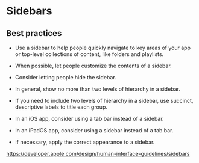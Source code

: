 # Sidebars
## Best practices
- Use a sidebar to help people quickly navigate to key areas of your app or top-level collections of content, like folders and playlists. 
- When possible, let people customize the contents of a sidebar.
- Consider letting people hide the sidebar.
- In general, show no more than two levels of hierarchy in a sidebar.
- If you need to include two levels of hierarchy in a sidebar, use succinct, descriptive labels to title each group.

- In an iOS app, consider using a tab bar instead of a sidebar.
- In an iPadOS app, consider using a sidebar instead of a tab bar.
- If necessary, apply the correct appearance to a sidebar.

https://developer.apple.com/design/human-interface-guidelines/sidebars
